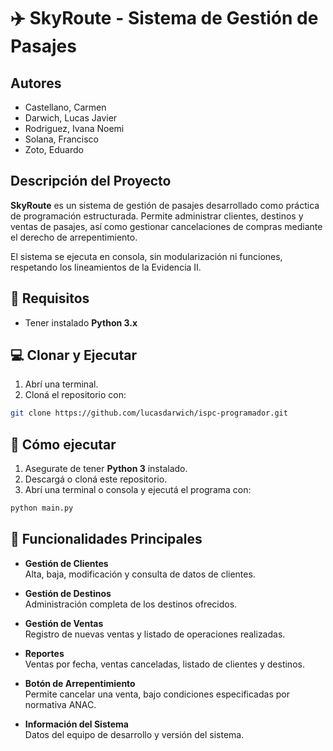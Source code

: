 # ✈️ SkyRoute - Sistema de Gestión de Pasajes

## Autores

- Castellano, Carmen
- Darwich, Lucas Javier
- Rodriguez, Ivana Noemi
- Solana, Francisco
- Zoto, Eduardo

## Descripción del Proyecto

**SkyRoute** es un sistema de gestión de pasajes desarrollado como práctica de programación estructurada. Permite administrar clientes, destinos y ventas de pasajes, así como gestionar cancelaciones de compras mediante el derecho de arrepentimiento.

El sistema se ejecuta en consola, sin modularización ni funciones, respetando los lineamientos de la Evidencia II.

## 🔧 Requisitos

- Tener instalado **Python 3.x**

## 💻 Clonar y Ejecutar

1. Abrí una terminal.
2. Cloná el repositorio con:

```bash
git clone https://github.com/lucasdarwich/ispc-programador.git
```

## 🚀 Cómo ejecutar

1. Asegurate de tener **Python 3** instalado.
2. Descargá o cloná este repositorio.
3. Abrí una terminal o consola y ejecutá el programa con:

```bash
python main.py
```

## 🧠 Funcionalidades Principales

- **Gestión de Clientes**  
  Alta, baja, modificación y consulta de datos de clientes.

- **Gestión de Destinos**  
  Administración completa de los destinos ofrecidos.

- **Gestión de Ventas**  
  Registro de nuevas ventas y listado de operaciones realizadas.

- **Reportes**  
  Ventas por fecha, ventas canceladas, listado de clientes y destinos.

- **Botón de Arrepentimiento**  
  Permite cancelar una venta, bajo condiciones especificadas por normativa ANAC.

- **Información del Sistema**  
  Datos del equipo de desarrollo y versión del sistema.
